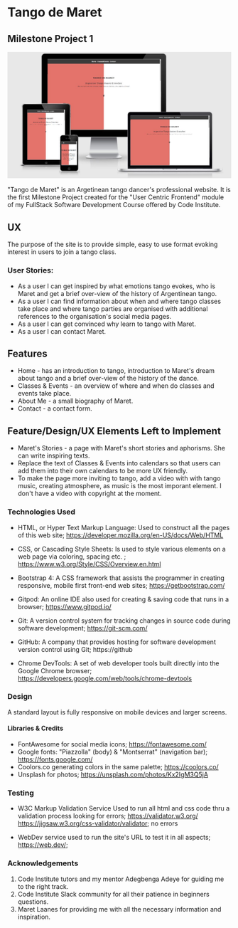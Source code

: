 # Tango de Maret #

## Milestone Project 1 ##

![TangodeMaret responsive](assets/photos/responsive.JPG)

"Tango de Maret" is an Argetinean tango dancer's professional website. It is the first Milestone Project created for the "User Centric Frontend" module of my FullStack Software Development Course offered by Code Institute.

## UX ##

The purpose of the site is to provide simple, easy to use format evoking interest in users to join a tango class. 

### User Stories: ###

* As a user I can get inspired by what emotions tango evokes, who is Maret and get a brief over-view of the history of Argentinean tango.
* As a user I can find information about when and where tango classes take place and where tango parties are organised with additional references to the organisation's social media pages.
* As a user I can get convinced why learn to tango with Maret.
* As a user I can contact Maret.

## Features ##

* Home - has an introduction to tango, introduction to Maret's dream about tango and a brief over-view of the history of the dance.
* Classes & Events - an overview of where and when do classes and events take place.
* About Me - a small biography of Maret.
* Contact - a contact form. 

## Feature/Design/UX Elements Left to Implement ## 

* Maret's Stories - a page with Maret's short stories and aphorisms. She can write inspiring texts.
* Replace the text of Classes & Events into calendars so that users can add them into their own calendars to be more UX friendly.
* To make the page more inviting to tango, add a video with with tango music, creating atmosphere, as music is the most imporant element. I don't have a video with copyright at the moment. 

### Technologies Used ###

* HTML, or Hyper Text Markup Language: Used to construct all the pages of this web site; https://developer.mozilla.org/en-US/docs/Web/HTML

* CSS, or Cascading Style Sheets: Is used to style various elements on a web page via coloring, spacing etc. ; https://www.w3.org/Style/CSS/Overview.en.html

* Bootstrap 4: A CSS framework that assists the programmer in creating responsive, mobile first front-end web sites; https://getbootstrap.com/

* Gitpod: An online IDE also used for creating & saving code that runs in a browser; https://www.gitpod.io/

* Git: A version control system for tracking changes in source code during software development;  https://git-scm.com/

* GitHub: A company that provides hosting for software development version control using Git; https://github

* Chrome DevTools: A set of web developer tools built directly into the Google Chrome browser; https://developers.google.com/web/tools/chrome-devtools

### Design ###

A standard layout is fully responsive on mobile devices and larger screens.

#### Libraries & Credits #### 

* FontAwesome for social media icons; https://fontawesome.com/
* Google fonts: "Piazzolla" (body) & "Montserrat" (navigation bar); https://fonts.google.com/
* Coolors.co generating colors in the same palette; https://coolors.co/
* Unsplash for photos; https://unsplash.com/photos/Kx2IgM3Q5jA

### Testing ###

* W3C Markup Validation Service Used to run all html and css code thru a validation process looking for errors; https://validator.w3.org/ https://jigsaw.w3.org/css-validator/validator; no errors

* WebDev service used to run the site's URL to test it in all aspects; https://web.dev/; 

### Acknowledgements ###

1. Code Institute tutors and my mentor Adegbenga Adeye for guiding me to the right track. 
2. Code Institute Slack community for all their patience in beginners questions.
3. Maret Laanes for providing me with all the necessary information and inspiration.

